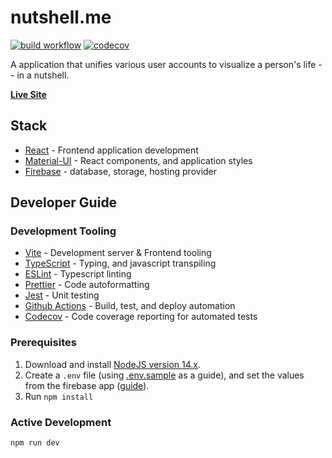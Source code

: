# nutshell.me
[![build workflow](https://github.com/heykos/nutshell.me/actions/workflows/build-deploy-merge.yml/badge.svg)](https://github.com/HeyKos/nutshell.me/actions/workflows/build-deploy-merge.yml)
[![codecov](https://codecov.io/gh/HeyKos/nutshell.me/branch/main/graph/badge.svg?token=XI01Q1A5XD)](https://codecov.io/gh/HeyKos/nutshell.me)

A application that unifies various user accounts to visualize a person's life -- in a nutshell.

**[Live Site](https://nutshell-me.web.app)**


## Stack

- [React](https://reactjs.org/) - Frontend application development
- [Material-UI](https://material-ui.com/) - React components, and application styles
- [Firebase](https://console.firebase.google.com/project/nutshell-me/overview) - database, storage, hosting provider

## Developer Guide

### Development Tooling
- [Vite](https://vitejs.dev/) - Development server & Frontend tooling
- [TypeScript](https://www.typescriptlang.org/) - Typing, and javascript transpiling
- [ESLint](https://eslint.org/) - Typescript linting
- [Prettier](https://prettier.io/) - Code autoformatting
- [Jest](https://jestjs.io/) - Unit testing
- [Github Actions](https://github.com/HeyKos/nutshell.me/actions) - Build, test, and deploy automation
- [Codecov](https://app.codecov.io/gh/HeyKos/nutshell.me) - Code coverage reporting for automated tests

### Prerequisites
1. Download and install [NodeJS version 14.x](https://nodejs.org/en/download/).
2. Create a `.env` file (using [.env.sample](.env.sample) as a guide), and set the values from the firebase app ([guide](https://support.google.com/firebase/answer/7015592)).
3. Run `npm install`

### Active Development

```
npm run dev
```